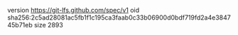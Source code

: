 version https://git-lfs.github.com/spec/v1
oid sha256:2c5ad28081ac5fb1f1c195ca3faab0c33b06900d0bdf719fd2a4e384745b71eb
size 2893
